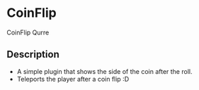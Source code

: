 # CoinFlip
CoinFlip Qurre
## Description
 - A simple plugin that shows the side of the coin after the roll.
 - Teleports the player after a coin flip :D

